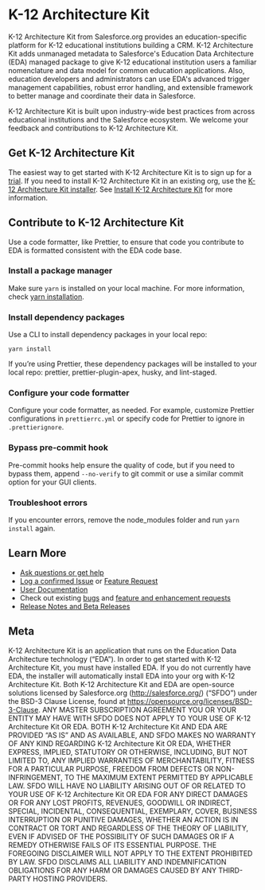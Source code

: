 # K-12 Architecture Kit

K-12 Architecture Kit from Salesforce.org provides an education-specific platform for K-12 educational institutions building a CRM. K-12 Architecture Kit adds unmanaged metadata to Salesforce's Education Data Architecture (EDA) managed package to give K-12 educational institution users a familiar nomenclature and data model for common education applications. Also, education developers and administrators can use EDA's advanced trigger management capabilities, robust error handling, and extensible framework to better manage and coordinate their data in Salesforce.

K-12 Architecture Kit is built upon industry-wide best practices from across educational institutions and the Salesforce ecosystem. We welcome your feedback and contributions to K-12 Architecture Kit.

## Get K-12 Architecture Kit

The easiest way to get started with K-12 Architecture Kit is to sign up for a <a href="https://www.salesforce.org/trial/k12/" target="_blank">trial</a>. If you need to install K-12 Architecture Kit in an existing org, use the <a href="https://install.salesforce.org/products/k12" target="_blank">K-12 Architecture Kit installer</a>. See <a href="https://powerofus.force.com/s/article/K12-Install-K12" target="_blank">Install K-12 Architecture Kit</a> for more information.

## Contribute to K-12 Architecture Kit

Use a code formatter, like Prettier, to ensure that code you contribute to EDA is formatted consistent with the EDA code base. 

### Install a package manager

Make sure `yarn` is installed on your local machine. For more information, check <a href="https://classic.yarnpkg.com/en/docs/install/#mac-stableA" target="_blank">yarn installation</a>.

### Install dependency packages

Use a CLI to install dependency packages in your local repo:

```
yarn install
```

If you’re using Prettier, these dependency packages will be installed to your local repo: prettier, prettier-plugin-apex, husky, and lint-staged.

### Configure your code formatter

Configure your code formatter, as needed. For example, customize Prettier configurations in `prettierrc.yml` or specify code for Prettier to ignore in `.prettierignore`.

### Bypass pre-commit hook

Pre-commit hooks help ensure the quality of code, but if you need to bypass them, append `--no-verify` to git commit or use a similar commit option for your GUI clients.

### Troubleshoot errors

If you encounter errors, remove the node_modules folder and run `yarn install` again.

## Learn More

* <a href="https://powerofus.force.com/" target="_blank">Ask questions or get help</a>
* <a href="https://github.com/SalesforceFoundation/k12-architecture-kit/issues/new" target="_blank">Log a confirmed Issue</a> or <a href="https://powerofus.force.com/hub-ideas" target="_blank">Feature Request</a>
* <a href="https://powerofus.force.com/s/article/K12-Documentation" target="_blank">User Documentation</a>
* Check out existing <a href="https://github.com/SalesforceFoundation/k12-architecture-kit/labels/bug" target="_blank">bugs</a> and <a href="https://trailblazers.salesforce.com/search?keywords=k-12" target="_blank">feature and enhancement requests</a>
* <a href="https://github.com/SalesforceFoundation/k12-architecture-kit/releases" target="_blank">Release Notes and Beta Releases</a>

## Meta

K-12 Architecture Kit is an application that runs on the Education Data Architecture technology (“EDA”). In order to get started with K-12 Architecture Kit, you must have installed EDA. If you do not currently have EDA, the installer will automatically install EDA into your org with K-12 Architecture Kit. Both K-12 Architecture Kit and EDA are open-source solutions licensed by Salesforce.org (http://salesforce.org/) (“SFDO”) under the BSD-3 Clause License, found at https://opensource.org/licenses/BSD-3-Clause. ANY MASTER SUBSCRIPTION AGREEMENT YOU OR YOUR ENTITY MAY HAVE WITH SFDO DOES NOT APPLY TO YOUR USE OF K-12 Architecture Kit OR EDA. BOTH K-12 Architecture Kit AND EDA ARE PROVIDED “AS IS” AND AS AVAILABLE, AND SFDO MAKES NO WARRANTY OF ANY KIND REGARDING K-12 Architecture Kit OR EDA, WHETHER EXPRESS, IMPLIED, STATUTORY OR OTHERWISE, INCLUDING, BUT NOT LIMITED TO, ANY IMPLIED WARRANTIES OF MERCHANTABILITY, FITNESS FOR A PARTICULAR PURPOSE, FREEDOM FROM DEFECTS OR NON-INFRINGEMENT, TO THE MAXIMUM EXTENT PERMITTED BY APPLICABLE LAW.
SFDO WILL HAVE NO LIABILITY ARISING OUT OF OR RELATED TO YOUR USE OF K-12 Architecture Kit OR EDA FOR ANY DIRECT DAMAGES OR FOR ANY LOST PROFITS, REVENUES, GOODWILL OR INDIRECT, SPECIAL, INCIDENTAL, CONSEQUENTIAL, EXEMPLARY, COVER, BUSINESS INTERRUPTION OR PUNITIVE DAMAGES, WHETHER AN ACTION IS IN CONTRACT OR TORT AND REGARDLESS OF THE THEORY OF LIABILITY, EVEN IF ADVISED OF THE POSSIBILITY OF SUCH DAMAGES OR IF A REMEDY OTHERWISE FAILS OF ITS ESSENTIAL PURPOSE. THE FOREGOING DISCLAIMER WILL NOT APPLY TO THE EXTENT PROHIBITED BY LAW. SFDO DISCLAIMS ALL LIABILITY AND INDEMNIFICATION OBLIGATIONS FOR ANY HARM OR DAMAGES CAUSED BY ANY THIRD-PARTY HOSTING PROVIDERS.

